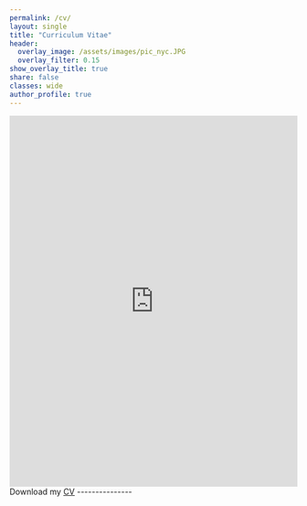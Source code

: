 ```yaml
---
permalink: /cv/
layout: single
title: "Curriculum Vitae"
header:
  overlay_image: /assets/images/pic_nyc.JPG
  overlay_filter: 0.15
show_overlay_title: true
share: false
classes: wide
author_profile: true  
---
```


<object data="/assets/pdf/cv_cornelius_fritz.pdf" width="1000" height="1000" type='application/pdf'></object>
<iframe src="https://docs.google.com/viewer?url=/assets/pdf/cv_cornelius_fritz.pdf&embedded=true" style="width:100%; height:650px;" frameborder="0"></iframe>
Download my <a href="/assets/pdf/cv_cornelius_fritz.pdf" target="_blank">CV</a>
---------------


